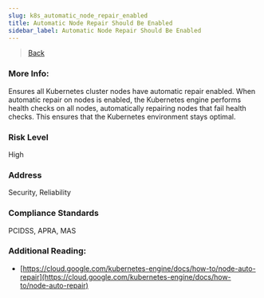 ```yaml
---
slug: k8s_automatic_node_repair_enabled
title: Automatic Node Repair Should Be Enabled
sidebar_label: Automatic Node Repair Should Be Enabled
---
```

> [Back](../../gcpkubemonitoring)

### More Info:
Ensures all Kubernetes cluster nodes have automatic repair enabled. When automatic repair on nodes is enabled, the Kubernetes engine performs health checks on all nodes, automatically repairing nodes that fail health checks. This ensures that the Kubernetes environment stays optimal.

### Risk Level
High

### Address
Security, Reliability

### Compliance Standards
PCIDSS, APRA, MAS

### Additional Reading:
- [https://cloud.google.com/kubernetes-engine/docs/how-to/node-auto-repair](https://cloud.google.com/kubernetes-engine/docs/how-to/node-auto-repair) 
